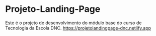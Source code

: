 # Projeto-Landing-Page
Este é o projeto de desenvolvimento do módulo base do curso de Tecnologia da Escola DNC.
https://projetolandingpage-dnc.netlify.app
